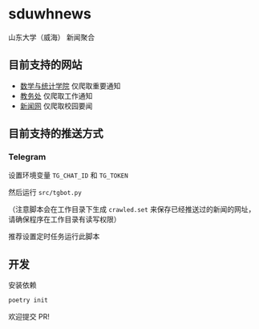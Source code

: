 # sduwhnews

山东大学（威海） 新闻聚合

## 目前支持的网站

- [数学与统计学院](https://math.wh.sdu.edu.cn/index.htm) 仅爬取重要通知
- [教务处](https://jwc.wh.sdu.edu.cn/) 仅爬取工作通知
- [新闻网](https://xinwen.wh.sdu.edu.cn/) 仅爬取校园要闻

## 目前支持的推送方式

### Telegram

设置环境变量 `TG_CHAT_ID` 和 `TG_TOKEN`

然后运行 `src/tgbot.py`

（注意脚本会在工作目录下生成 `crawled.set` 来保存已经推送过的新闻的网址，请确保程序在工作目录有读写权限）

推荐设置定时任务运行此脚本

## 开发

安装依赖

```bash
poetry init
```

欢迎提交 PR!